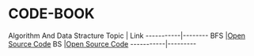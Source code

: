 # CODE-BOOK
Algorithm And Data Stracture
Topic      | Link
-----------|--------
BFS        |[Open Source Code](https://raw.githubusercontent.com/Aronnok093/CODE-BOOK/master/Algorithm/BFS.cpp)
BS         |[Open Source Code](https://raw.githubusercontent.com/Aronnok093/CODE-BOOK/master/Algorithm/BFS.cpp)
-----------|---------

           
